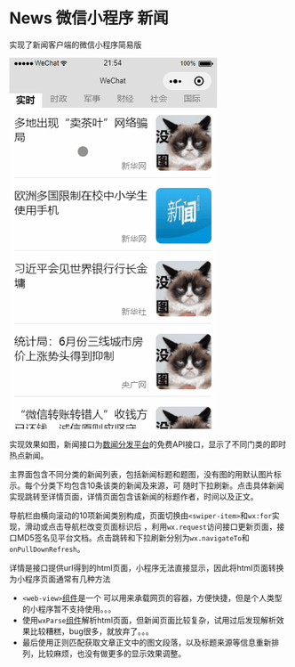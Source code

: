 # News 微信小程序 新闻

实现了新闻客户端的微信小程序简易版

![img](https://github.com/yiyiQuasar/News/blob/master/newsShow.gif)

实现效果如图，新闻接口为[数闻分发平台](https://fenfa.shuwen.com/)的免费API接口，显示了不同门类的即时热点新闻。

主界面包含不同分类的新闻列表，包括新闻标题和题图，没有图的用默认图片标示。每个分类下均包含10条该类的新闻及来源，可
随时下拉刷新。点击具体新闻实现跳转至详情页面，详情页面包含该新闻的标题作者，时间以及正文。

导航栏由横向滚动的10项新闻类别构成，页面切换由```<swiper-item>```和```wx:for```实现，滑动或点击导航栏改变页面标识后
，利用```wx.request```访问接口更新页面，接口MD5签名见平台文档。点击跳转和下拉刷新分别为```wx.navigateTo```和```onPullDownRefresh```。

详情是接口提供url得到的html页面，小程序无法直接显示，因此将html页面转换为小程序页面通常有几种方法
- ```<web-view>```[组件](https://developers.weixin.qq.com/miniprogram/dev/component/web-view.html?search-key=web-view)是一个
可以用来承载网页的容器，方便快捷，但是个人类型的小程序暂不支持使用。。。
- 使用```wxParse```[组件](https://github.com/icindy/wxParse)解析html页面，但新闻页面比较复杂，试用过后发现解析效果比较糟糕，bug很多，就放弃了。。。
- 最后使用正则匹配获取文章正文中的图文段落，以及标题来源等信息重新排列，比较麻烦，也没有做更多的显示效果调整。
